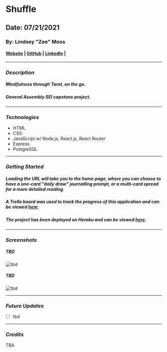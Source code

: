 # Shuffle
## Date: 07/21/2021

### By: Lindsey "Zee" Moss


#### [Website](http://cmdz.codes/) | [GitHub](https://github.com/Lindsey-Moss/) | [LinkedIn](https://www.linkedin.com/in/lindsey-zee-moss/) | 
***
### ***Description***
##### Mindfulness through Tarot, on the go.


##### *General Assembly SEI capstone project.*

***

### ***Technologies***
* HTML
* CSS
* JavaScript w/ Node.js, React.js, React Router
* Express
* PostgreSQL 

***

### ***Getting Started***
##### Loading the URL will take you to the home page, where you can choose to have a one-card "daily draw" journalling prompt, or a multi-card spread for a more detailed reading.
##### A Trello board was used to track the progress of this application and can be viewed [here](https://trello.com/b/wXVjishL).
##### The project has been deployed on Heroku and can be viewed [here](X).
***

### ***Screenshots***

##### TBD
![tbd](x)

##### TBD
![tbd](x)
***

### ***Future Updates***
- [ ] tbd

***

### ***Credits***

TBA
<!-- **Fonts:** [Google Fonts: Mukta and Flamenco](https://fonts.google.com/), [Century Gothic](https://www.cufonfonts.com/font/century-gothic)

**Listing Data:** [Search Tiny House Villages](https://searchtinyhousevillages.com/) -->